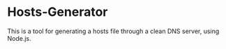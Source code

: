Hosts-Generator
===============

This is a tool for generating a hosts file through a clean DNS server, using Node.js.
